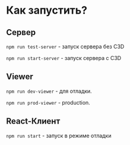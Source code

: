 # Как запустить?

## Сервер

`npm run test-server` - запуск сервера без C3D

`npm run start-server` - запуск сервера с C3D

## Viewer

`npm run dev-viewer` - для отладки.

`npm run prod-viewer` - production.

## React-Клиент

`npm run start` - запуск в режиме отладки